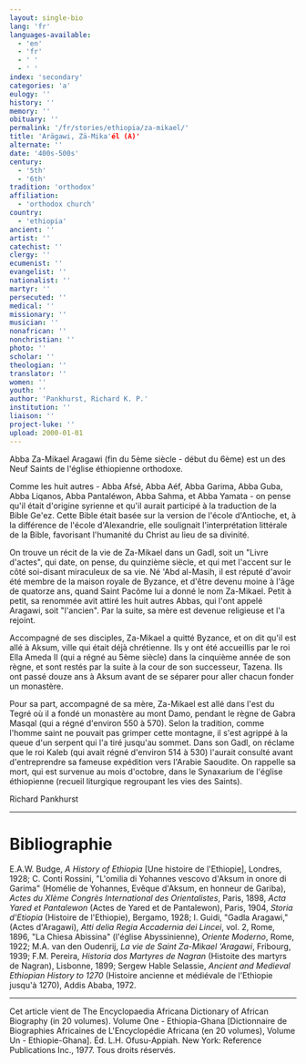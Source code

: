 ```yaml
---
layout: single-bio
lang: 'fr'
languages-available:
  - 'en'
  - 'fr'
  - ' '
  - ' '
index: 'secondary'
categories: 'a'
eulogy: ''
history: ''
memory: ''
obituary: ''
permalink: '/fr/stories/ethiopia/za-mikael/'
title: 'Arägawi, Zä-Mika'él (A)'
alternate: ''
date: '400s-500s'
century:
  - '5th'
  - '6th'
tradition: 'orthodox'
affiliation:
  - 'orthodox church'
country:
  - 'ethiopia'
ancient: ''
artist: ''
catechist: ''
clergy: ''
ecumenist: ''
evangelist: ''
nationalist: ''
martyr: ''
persecuted: ''
medical: ''
missionary: ''
musician: ''
nonafrican: ''
nonchristian: ''
photo: ''
scholar: ''
theologian: ''
translator: ''
women: ''
youth: ''
author: 'Pankhurst, Richard K. P.'
institution: ''
liaison: ''
project-luke: ''
upload: 2000-01-01
---
```



Abba Za-Mikael Aragawi (fin du 5ème siècle - début du 6ème) est un des Neuf Saints de l'église éthiopienne orthodoxe.

Comme les huit autres - Abba Afsé, Abba Aéf, Abba Garima, Abba Guba, Abba Liqanos, Abba Pantaléwon, Abba Sahma, et Abba Yamata - on pense qu'il était d'origine syrienne et qu'il aurait participé à la traduction de la Bible Ge'ez. Cette Bible était basée sur la version de l'école d'Antioche, et, à la différence de l'école d'Alexandrie, elle soulignait l'interprétation littérale de la Bible, favorisant l'humanité du Christ au lieu de sa divinité.

On trouve un récit de la vie de Za-Mikael dans un Gadl, soit un "Livre d'actes", qui date, on pense, du quinzième siècle, et qui met l'accent sur le côté soi-disant miraculeux de sa vie. Né 'Abd al-Masih, il est réputé d'avoir été membre de la maison royale de Byzance, et d'être devenu moine à l'âge de quatorze ans, quand Saint Pacôme lui a donné le nom Za-Mikael. Petit à petit, sa renommée avit attiré les huit autres Abbas, qui l'ont appelé Aragawi, soit "l'ancien". Par la suite, sa mère est devenue religieuse et l'a rejoint.

Accompagné de ses disciples, Za-Mikael a quitté Byzance, et on dit qu'il est allé à Aksum, ville qui était déjà chrétienne. Ils y ont été accueillis par le roi Ella Ameda II (qui a régné au 5ème siècle) dans la cinquième année de son règne, et sont restés par la suite à la cour de son successeur, Tazena. Ils ont passé douze ans à Aksum avant de se séparer pour aller chacun fonder un monastère.

Pour sa part, accompagné de sa mère, Za-Mikael est allé dans l'est du Tegré où il a fondé un monastère au mont Damo, pendant le règne de Gabra Masqal (qui a régné d'environ 550 à 570). Selon la tradition, comme l'homme saint ne pouvait pas grimper cette montagne, il s'est agrippé à la queue d'un serpent qui l'a tiré jusqu'au sommet. Dans son Gadl, on réclame que le roi Kaleb (qui avait régné d'environ 514 à 530) l'aurait consulté avant d'entreprendre sa fameuse expédition vers l'Arabie Saoudite. On rappelle sa mort, qui est survenue au mois d'octobre, dans le Synaxarium de l'église éthiopienne (recueil liturgique regroupant les vies des Saints).

Richard Pankhurst

---

# Bibliographie

E.A.W. Budge, *A History of Ethiopia* [Une histoire de l'Ethiopie], Londres, 1928; C. Conti Rossini, "L'omilia di Yohannes vescovo d'Aksum in onore di Garima" (Homélie de Yohannes, Evêque d'Aksum, en honneur de Gariba), *Actes du XIème Congrès International des Orientalistes*, Paris, 1898, *Acta Yared et Pantalewon* (Actes de Yared et de Pantalewon), Paris, 1904, *Storia d'Etiopia* (Histoire de l'Ethiopie), Bergamo, 1928; I. Guidi, "Gadla Aragawi," (Actes d'Aragawi), *Atti delia Regia Accadernia dei Lincei*, vol. 2, Rome, 1896, "La Chiesa Abissina" (l'église Abyssinienne), *Oriente Moderno*, Rome, 1922; M.A. van den Oudenrij, *La vie de Saint Za-Mikael 'Aragawi*, Fribourg, 1939; F.M. Pereira, *Historia dos Martyres de Nagran* (Histoite des martyrs de Nagran), Lisbonne, 1899; Sergew Hable Selassie, *Ancient and Medieval Ethiopian History to 1270* (Histoire ancienne et médiévale de l'Ethiopie jusqu'à 1270), Addis Ababa, 1972.

---

Cet article vient de The Encyclopaedia Africana Dictionary of African Biography (in 20 volumes). Volume One - Ethiopia-Ghana [Dictionnaire de Biographies Africaines de L'Encyclopédie Africana (en 20 volumes), Volume Un - Ethiopie-Ghana]. Éd. L.H. Ofusu-Appiah. New York: Reference Publications Inc., 1977. Tous droits réservés.